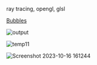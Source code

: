 ray tracing, opengl, glsl

[Bubbles](https://www.youtube.com/watch?v=YW2Pq8YZtE8)

![output](https://github.com/tempdeltavalue/visual_temp/assets/36921178/f05128d4-e176-4c26-9104-eebf08349b8a)

![temp11](https://github.com/tempdeltavalue/visual_temp/assets/36921178/339ccfee-97b3-43ae-b761-fc4f519f6f15)

![Screenshot 2023-10-16 161244](https://github.com/tempdeltavalue/visual_temp/assets/36921178/9a742a55-6d8e-4cd8-87ad-8487fbf78856)



